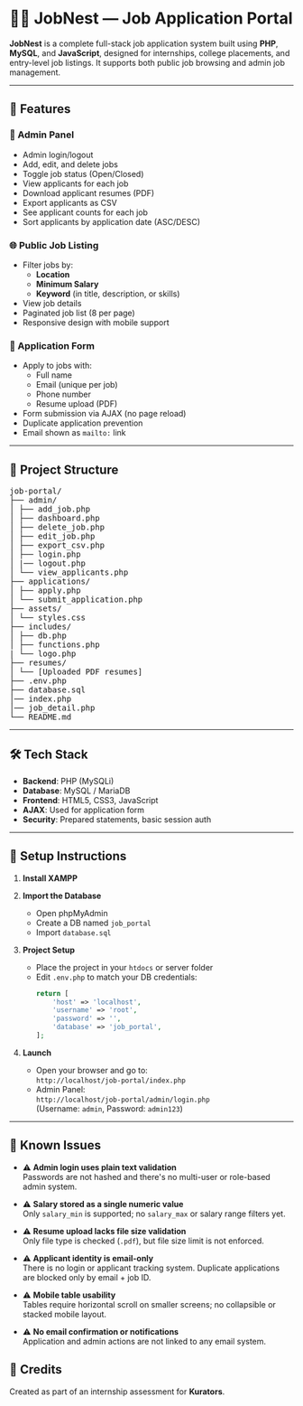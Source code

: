 # 🧑‍💼 JobNest — Job Application Portal

**JobNest** is a complete full-stack job application system built using **PHP**, **MySQL**, and **JavaScript**, designed for internships, college placements, and entry-level job listings. It supports both public job browsing and admin job management.

---

## 🚀 Features

### 👤 Admin Panel
- Admin login/logout
- Add, edit, and delete jobs
- Toggle job status (Open/Closed)
- View applicants for each job
- Download applicant resumes (PDF)
- Export applicants as CSV
- See applicant counts for each job
- Sort applicants by application date (ASC/DESC)

### 🌐 Public Job Listing
- Filter jobs by:
  - **Location**
  - **Minimum Salary**
  - **Keyword** (in title, description, or skills)
- View job details
- Paginated job list (8 per page)
- Responsive design with mobile support

### 📝 Application Form
- Apply to jobs with:
  - Full name
  - Email (unique per job)
  - Phone number
  - Resume upload (PDF)
- Form submission via AJAX (no page reload)
- Duplicate application prevention
- Email shown as `mailto:` link

---

## 📁 Project Structure


<pre>
job-portal/
├── admin/
│ ├── add_job.php
│ ├── dashboard.php
│ ├── delete_job.php
│ ├── edit_job.php
│ ├── export_csv.php
│ ├── login.php
│ |── logout.php
│ └── view_applicants.php
├── applications/
│ ├── apply.php
│ └── submit_application.php
├── assets/
│ └── styles.css
├── includes/
│ ├── db.php
│ ├── functions.php
| └── logo.php
├── resumes/
│ └── [Uploaded PDF resumes]
├── .env.php
├── database.sql
│── index.php
│── job_detail.php
└── README.md
</pre>

---

## 🛠 Tech Stack

- **Backend**: PHP (MySQLi)
- **Database**: MySQL / MariaDB
- **Frontend**: HTML5, CSS3, JavaScript
- **AJAX**: Used for application form
- **Security**: Prepared statements, basic session auth

---

## 🧪 Setup Instructions

1. **Install XAMPP**
2. **Import the Database**
   - Open phpMyAdmin
   - Create a DB named `job_portal`
   - Import `database.sql`

3. **Project Setup**
   - Place the project in your `htdocs` or server folder
   - Edit `.env.php` to match your DB credentials:
     ```php
     return [
         'host' => 'localhost',
         'username' => 'root',
         'password' => '',
         'database' => 'job_portal',
     ];
     ```

4. **Launch**
   - Open your browser and go to:  
     `http://localhost/job-portal/index.php`
   - Admin Panel:  
     `http://localhost/job-portal/admin/login.php`  
     (Username: `admin`, Password: `admin123`)

---

## 🐛 Known Issues

- ⚠ **Admin login uses plain text validation**  
  Passwords are not hashed and there's no multi-user or role-based admin system.

- ⚠ **Salary stored as a single numeric value**  
  Only `salary_min` is supported; no `salary_max` or salary range filters yet.

- ⚠ **Resume upload lacks file size validation**  
  Only file type is checked (`.pdf`), but file size limit is not enforced.

- ⚠ **Applicant identity is email-only**  
  There is no login or applicant tracking system. Duplicate applications are blocked only by email + job ID.

- ⚠ **Mobile table usability**  
  Tables require horizontal scroll on smaller screens; no collapsible or stacked mobile layout.

- ⚠ **No email confirmation or notifications**  
  Application and admin actions are not linked to any email system.


## 👏 Credits

Created as part of an internship assessment for **Kurators**.
